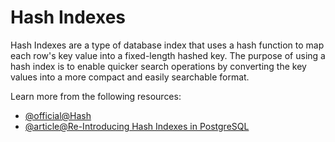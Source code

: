 # Hash Indexes

Hash Indexes are a type of database index that uses a hash function to map each row's key value into a fixed-length hashed key. The purpose of using a hash index is to enable quicker search operations by converting the key values into a more compact and easily searchable format.

Learn more from the following resources:

- [@official@Hash](https://www.postgresql.org/docs/current/indexes-types.html#INDEXES-TYPES-HASH)
- [@article@Re-Introducing Hash Indexes in PostgreSQL](https://hakibenita.com/postgresql-hash-index)